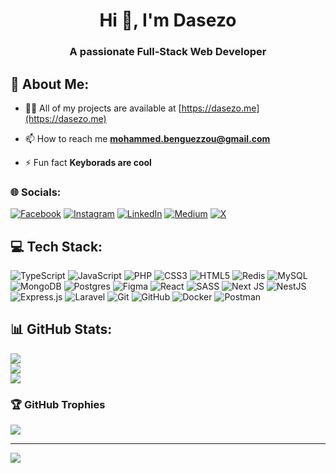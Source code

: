 <h1 align="center">Hi 👋, I'm Dasezo</h1>
<h3 align="center">A passionate Full-Stack Web Developer</h3>

## 💫 About Me:
- 👨‍💻 All of my projects are available at [https://dasezo.me](https://dasezo.me)

- 📫 How to reach me **mohammed.benguezzou@gmail.com**

- ⚡ Fun fact **Keyborads are cool**


### 🌐 Socials:
[![Facebook](https://img.shields.io/badge/Facebook-%231877F2.svg?logo=Facebook&logoColor=white)](https://facebook.com/dasezo.o) [![Instagram](https://img.shields.io/badge/Instagram-%23E4405F.svg?logo=Instagram&logoColor=white)](https://instagram.com/dasezo.o) [![LinkedIn](https://img.shields.io/badge/LinkedIn-%230077B5.svg?logo=linkedin&logoColor=white)](https://linkedin.com/in/dasezo) [![Medium](https://img.shields.io/badge/Medium-12100E?logo=medium&logoColor=white)](https://medium.com/@@dasezo) [![X](https://img.shields.io/badge/X-black.svg?logo=X&logoColor=white)](https://x.com/dasezo_dev) 

## 💻 Tech Stack:
![TypeScript](https://img.shields.io/badge/typescript-%23007ACC.svg?style=for-the-badge&logo=typescript&logoColor=white) ![JavaScript](https://img.shields.io/badge/javascript-%23323330.svg?style=for-the-badge&logo=javascript&logoColor=%23F7DF1E) ![PHP](https://img.shields.io/badge/php-%23777BB4.svg?style=for-the-badge&logo=php&logoColor=white) ![CSS3](https://img.shields.io/badge/css3-%231572B6.svg?style=for-the-badge&logo=css3&logoColor=white) ![HTML5](https://img.shields.io/badge/html5-%23E34F26.svg?style=for-the-badge&logo=html5&logoColor=white) ![Redis](https://img.shields.io/badge/redis-%23DD0031.svg?style=for-the-badge&logo=redis&logoColor=white) ![MySQL](https://img.shields.io/badge/mysql-4479A1.svg?style=for-the-badge&logo=mysql&logoColor=white) ![MongoDB](https://img.shields.io/badge/MongoDB-%234ea94b.svg?style=for-the-badge&logo=mongodb&logoColor=white) ![Postgres](https://img.shields.io/badge/postgres-%23316192.svg?style=for-the-badge&logo=postgresql&logoColor=white) ![Figma](https://img.shields.io/badge/figma-%23F24E1E.svg?style=for-the-badge&logo=figma&logoColor=white) ![React](https://img.shields.io/badge/react-%2320232a.svg?style=for-the-badge&logo=react&logoColor=%2361DAFB) ![SASS](https://img.shields.io/badge/SASS-hotpink.svg?style=for-the-badge&logo=SASS&logoColor=white) ![Next JS](https://img.shields.io/badge/Next-black?style=for-the-badge&logo=next.js&logoColor=white) ![NestJS](https://img.shields.io/badge/nestjs-%23E0234E.svg?style=for-the-badge&logo=nestjs&logoColor=white) ![Express.js](https://img.shields.io/badge/express.js-%23404d59.svg?style=for-the-badge&logo=express&logoColor=%2361DAFB) ![Laravel](https://img.shields.io/badge/laravel-%23FF2D20.svg?style=for-the-badge&logo=laravel&logoColor=white) ![Git](https://img.shields.io/badge/git-%23F05033.svg?style=for-the-badge&logo=git&logoColor=white) ![GitHub](https://img.shields.io/badge/github-%23121011.svg?style=for-the-badge&logo=github&logoColor=white) ![Docker](https://img.shields.io/badge/docker-%230db7ed.svg?style=for-the-badge&logo=docker&logoColor=white) ![Postman](https://img.shields.io/badge/Postman-FF6C37?style=for-the-badge&logo=postman&logoColor=white)
## 📊 GitHub Stats:
![](https://github-readme-stats.vercel.app/api?username=dasezo&theme=radical&hide_border=false&include_all_commits=true&count_private=true)<br/>
![](https://github-readme-streak-stats.herokuapp.com/?user=dasezo&theme=radical&hide_border=false)<br/>
![](https://github-readme-stats.vercel.app/api/top-langs/?username=dasezo&theme=radical&hide_border=false&include_all_commits=true&count_private=true&layout=compact)

### 🏆 GitHub Trophies
![](https://github-profile-trophy.vercel.app/?username=dasezo&theme=radical&no-frame=true&no-bg=false&margin-w=4)

---
[![](https://visitcount.itsvg.in/api?id=dasezo&icon=0&color=0)](https://visitcount.itsvg.in)

<!-- Proudly created with GPRM ( https://gprm.itsvg.in ) -->
